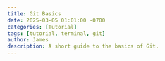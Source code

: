 ```yaml
---
title: Git Basics
date: 2025-03-05 01:01:00 -0700  
categories: [Tutorial]
tags: [tutorial, terminal, git]
author: James
description: A short guide to the basics of Git.
---
```

